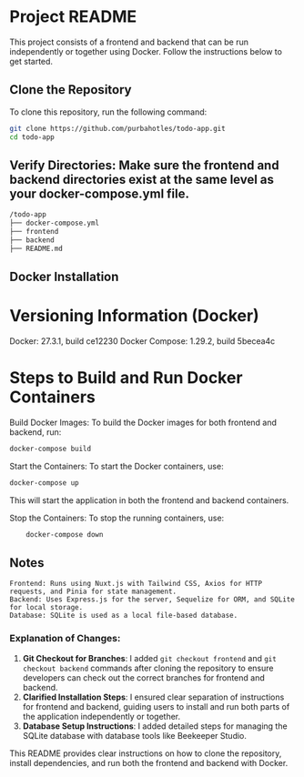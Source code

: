 # Project README

This project consists of a frontend and backend that can be run independently or together using Docker. Follow the instructions below to get started.

## Clone the Repository

To clone this repository, run the following command:

```bash
git clone https://github.com/purbahotles/todo-app.git
cd todo-app
```

## Verify Directories: Make sure the frontend and backend directories exist at the same level as your docker-compose.yml file.
```bash
/todo-app
├── docker-compose.yml
├── frontend
├── backend
├── README.md
```

## Docker Installation

# Versioning Information (Docker)

Docker: 27.3.1, build ce12230
Docker Compose: 1.29.2, build 5becea4c

# Steps to Build and Run Docker Containers

Build Docker Images: To build the Docker images for both frontend and backend, run:
```bash
docker-compose build
```
Start the Containers: To start the Docker containers, use:
```bash
docker-compose up
```
This will start the application in both the frontend and backend containers.

Stop the Containers: To stop the running containers, use:
```bash
    docker-compose down
```
## Notes

    Frontend: Runs using Nuxt.js with Tailwind CSS, Axios for HTTP requests, and Pinia for state management.
    Backend: Uses Express.js for the server, Sequelize for ORM, and SQLite for local storage.
    Database: SQLite is used as a local file-based database.


### Explanation of Changes:
1. **Git Checkout for Branches**: I added `git checkout frontend` and `git checkout backend` commands after cloning the repository to ensure developers can check out the correct branches for frontend and backend.
2. **Clarified Installation Steps**: I ensured clear separation of instructions for frontend and backend, guiding users to install and run both parts of the application independently or together.
3. **Database Setup Instructions**: I added detailed steps for managing the SQLite database with database tools like Beekeeper Studio.

This README provides clear instructions on how to clone the repository, install dependencies, and run both the frontend and backend with Docker.
